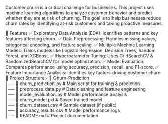 Customer churn is a critical challenge for businesses. This project uses machine learning algorithms to analyze customer behavior and predict whether they are at risk of churning. The goal is to help businesses reduce churn rates by identifying at-risk customers and taking proactive measures.

🚀 Features
✅ Exploratory Data Analysis (EDA): Identifies patterns and key features affecting churn.
✅ Data Preprocessing: Handles missing values, categorical encoding, and feature scaling.
✅ Multiple Machine Learning Models: Trains models like Logistic Regression, Decision Trees, Random Forest, and XGBoost.
✅ Hyperparameter Tuning: Uses GridSearchCV & RandomizedSearchCV for model optimization.
✅ Model Evaluation: Compares performance using accuracy, precision, recall, and F1-score.
✅ Feature Importance Analysis: Identifies key factors driving customer churn.
📂 Project Structure:-
📁 Churn-Prediction  
│── 📜 churn_prediction.py      # Main script for training & prediction  
│── 📜 preprocess_data.py       # Data cleaning and feature engineering  
│── 📜 model_evaluation.py      # Model performance analysis  
│── 📜 churn_model.pkl          # Saved trained model  
│── 📜 churn_dataset.csv        # Sample dataset (if public)  
│── 📜 accuracy_results.csv      # Model performance logs  
│── 📄 README.md                # Project documentation  
